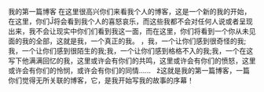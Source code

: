 我的第一篇博客
在这里很高兴你们来看我个人的博客，这是一个新的我的开始，在这里，你们Ĵ将会看到我个人的喜怒哀乐，而这些我都不会对任何人说或者呈现出来，我不会让现实中你们们看到我这一面，而在这里，你们将看到一个你从未见面的我的全部，这就是我，一个真正的我。
，我，一个让你们感到很奇怪的我;我，一个让你们感到很陌生的我;我，一个让你们感到格格不入的我;我，一个在这写下他满满回忆的我，这里或许会有你们的共鸣，这里或许会有你们的愤怒，这里或许会有你们的怜悯，或许会有你们的同情......
   ž这就是我的第一篇博客，一篇你们觉得无所关联的博客，它，是我开始写我的故事的序幕！
